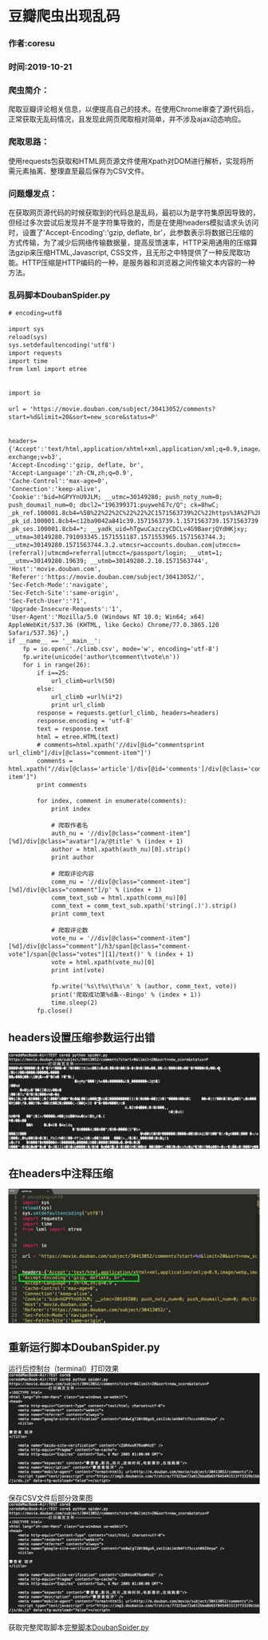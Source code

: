# 豆瓣爬虫出现乱码   
### 作者:coresu  
### 时间:2019-10-21   




### 爬虫简介：
爬取豆瓣评论相关信息，以便提高自己的技术。在使用Chrome审查了源代码后，正常获取无乱码情况，且发现此网页爬取相对简单，并不涉及ajax动态响应。 

### 爬取思路：
使用requests包获取和HTML网页源文件使用Xpath对DOM进行解析，实现将所需元素抽离、整理直至最后保存为CSV文件。


### 问题爆发点：
在获取网页源代码的时候获取到的代码总是乱码，最初以为是字符集原因导致的，但经过多次尝试后发现并不是字符集导致的，而是在使用headers模拟请求头访问时，设置了'Accept-Encoding':'gzip, deflate, br'，此参数表示将数据已压缩的方式传输，为了减少后网络传输数据量，提高反馈速率，HTTP采用通用的压缩算法gzip来压缩HTML,Javascript, CSS文件，且无形之中特提供了一种反爬取功能。HTTP压缩是HTTP编码的一种，是服务器和浏览器之间传输文本内容的一种方法。

### 乱码脚本DoubanSpider.py
```shell
# encoding=utf8

import sys
reload(sys)
sys.setdefaultencoding('utf8')
import requests
import time
from lxml import etree


import io

url = 'https://movie.douban.com/subject/30413052/comments?start=%d&limit=20&sort=new_score&status=P'


headers={'Accept':'text/html,application/xhtml+xml,application/xml;q=0.9,image/webp,image/apng,*/*;q=0.8,application/signed-exchange;v=b3',
'Accept-Encoding':'gzip, deflate, br',
'Accept-Language':'zh-CN,zh;q=0.9',
'Cache-Control':'max-age=0',
'Connection':'keep-alive',
'Cookie':'bid=hGPYYnU9JLM; __utmc=30149280; push_noty_num=0; push_doumail_num=0; dbcl2="196399371:puywehE7c/Q"; ck=8hwC; _pk_ref.100001.8cb4=%5B%22%22%2C%22%22%2C1571563739%2C%22https%3A%2F%2Faccounts.douban.com%2Fpassport%2Flogin%22%5D; _pk_id.100001.8cb4=c12ba9042a841c39.1571563739.1.1571563739.1571563739.; _pk_ses.100001.8cb4=*; __yadk_uid=hTgwuCazczyCDCLv4G9BaerjQYdHKjxy; __utma=30149280.791093345.1571551187.1571553965.1571563744.3; __utmz=30149280.1571563744.3.2.utmcsr=accounts.douban.com|utmccn=(referral)|utmcmd=referral|utmcct=/passport/login; __utmt=1; __utmv=30149280.19639; __utmb=30149280.2.10.1571563744',
'Host':'movie.douban.com',
'Referer':'https://movie.douban.com/subject/30413052/',
'Sec-Fetch-Mode':'navigate',
'Sec-Fetch-Site':'same-origin',
'Sec-Fetch-User':'?1',
'Upgrade-Insecure-Requests':'1',
'User-Agent':'Mozilla/5.0 (Windows NT 10.0; Win64; x64) AppleWebKit/537.36 (KHTML, like Gecko) Chrome/77.0.3865.120 Safari/537.36}',}
if __name__ == '__main__':
    fp = io.open('./climb.csv', mode='w', encoding='utf-8')
    fp.write(unicode('author\tcomment\tvote\n'))
    for i in range(26):
        if i==25:
            url_climb=url%(50)
        else:
            url_climb =url%(i*2)
            print url_climb
        response = requests.get(url_climb, headers=headers)
        response.encoding = 'utf-8'
        text = response.text
        html = etree.HTML(text)
        # comments=html.xpath('//div[@id="commentsprint url_climb"]/div[@class="comment-item"]')
        comments = html.xpath("//div[@class='article']/div[@id='comments']/div[@class='comment-item']")
        print comments

        for index, comment in enumerate(comments):
            print index

            # 爬取作者名
            auth_nu = '//div[@class="comment-item"][%d]/div[@class="avatar"]/a/@title' % (index + 1)
            author = html.xpath(auth_nu)[0].strip()
            print author

            # 爬取评论内容
            comm_nu = '//div[@class="comment-item"][%d]/div[@class="comment"]/p' % (index + 1)
            comm_text_sub = html.xpath(comm_nu)[0]
            comm_text = comm_text_sub.xpath('string(.)').strip()
            print comm_text

            # 爬取评论数
            vote_nu = '//div[@class="comment-item"][%d]/div[@class="comment"]/h3/span[@class="comment-vote"]/span[@class="votes"][1]/text()' % (index + 1)
            vote = html.xpath(vote_nu)[0]
            print int(vote)
            
            fp.write('%s\t%s\t%s\n' % (author, comm_text, vote))
            print('爬取成功第%d条--Bingo' % (index + 1))
            time.sleep(2)
        fp.close()
```
## headers设置压缩参数运行出错  
![运行出错](./picture-DoubanSpider/乱码.png)


## 在headers中注释压缩
![注释压缩](./picture-DoubanSpider/注释压缩.png)


## 重新运行脚本DoubanSpider.py  
运行后控制台（terminal）打印效果
![正常爬取](./picture-DoubanSpider/正常.png)  

保存CSV文件后部分效果图
![CSV](./picture-DoubanSpider/正常.png)  

获取完整爬取脚本[完整脚本DoubanSpider.py](./DoubanSpider.py)




